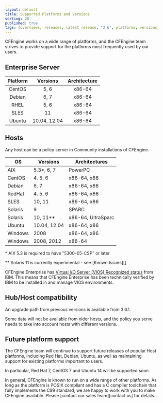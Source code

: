 ```yaml
---
layout: default
title: Supported Platforms and Versions
sorting: 20
published: true
tags: [overviews, releases, latest release, "3.6", platforms, versions, support]
---
```


CFEngine works on a wide range of platforms, and the CFEngine team strives to
provide support for the platforms most frequently used by our users.

## Enterprise Server ##

| Platform     | Versions   | Architecture    |
|:--------------:|:-----------:|:---------------:|
| CentOS     | 5, 6 	| x86-64   |
| Debian 	| 6, 7 	| x86-64   |
| RHEL 	| 5, 6 	| x86-64   |
| SLES 	| 11 	| x86-64   |
| Ubuntu 	| 10.04, 12.04 	| x86-64   |


## Hosts ##

Any host can be a policy server in Community installations of CFEngine.

| OS              | Versions     | Architectures      |
|-----------------|--------------|--------------------|
| AIX 	| 5.3*, 6, 7 	| PowerPC   |
| CentOS 	| 4, 5, 6 	| x86-64, x86   |
| Debian 	| 6, 7 	| x86-64, x86   |
| RedHat 	| 4, 5, 6 	| x86-64, x86   |
| SLES 	| 10, 11 	| x86-64, x86   |
| Solaris 	| 9 	| SPARC   |
| Solaris 	| 10, 11** 	| x86-64, UltraSparc   |
| Ubuntu 	| 10.04, 12.04 	| x86-64, x86   |
| Windows 	| 2008 	| x86-64, x86   |
| Windows 	| 2008, 2012 	| x86-64   |

\* AIX 5.3 is required to have "5300-05-CSP" or later

\** Solaris 11 is currently experimental - see [Known Issues][]

CFEngine Enterprise has [Virtual I/O Server (VIOS) Recognized status](http://www.ibm.com/partnerworld/gsd/solutiondetails.do?solution=48493) from IBM.
This means that CFEngine Enterprise has been technically verified by IBM
to be installed in and manage VIOS environments.

## Hub/Host compatibility ##

An upgrade path from previous versions is available from 3.6.1.

Some data will not be available from older hosts, and the policy you serve
needs to take into account hosts with different versions.

## Future platform support ##

The CFEngine team will continue to support future releases of popular Host platforms, including Red Hat, Debian, Ubuntu, as well as maintaining support for existing platforms important to users.

In particular, Red Hat 7, CentOS 7 and Ubuntu 14 will be supported soon.

In general, CFEngine is known to run on a wide range of other platforms. As long as the
platform is POSIX compliant and has a C compiler toolchain that fully implements
the C99 standard, we are happy to work with you to make CFEngine available.
Please [contact our sales team][contact us] for details.


